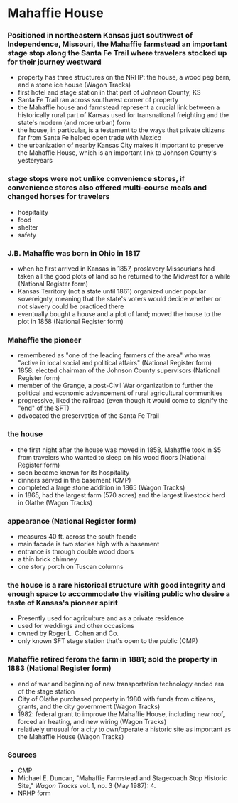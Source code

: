 # Mahaffie House

### Positioned in northeastern Kansas just southwest of Independence, Missouri, the Mahaffie farmstead an important stage stop along the Santa Fe Trail where travelers stocked up for their journey westward
- property has three structures on the NRHP: the house, a wood peg barn, and a stone ice house (Wagon Tracks)
- first hotel and stage station in that part of Johnson County, KS
- Santa Fe Trail ran across southwest corner of property
- the Mahaffie house and farmstead represent a crucial link between a historically rural part of Kansas used for transnational freighting and the state's modern (and more urban) form
- the house, in particular, is a testament to the ways that private citizens far from Santa Fe helped open trade with Mexico
- the urbanization of nearby Kansas City makes it important to preserve the Mahaffie House, which is an important link to Johnson County's yesteryears

### stage stops were not unlike convenience stores, if convenience stores also offered multi-course meals and changed horses for travelers
- hospitality
- food 
- shelter
- safety

### J.B. Mahaffie was born in Ohio in 1817
- when he first arrived in Kansas in 1857, proslavery Missourians had taken all the good plots of land so he returned to the Midwest for a while (National Register form)
- Kansas Territory (not a state until 1861) organized under popular sovereignty, meaning that the state's voters would decide whether or not slavery could be practiced there
- eventually bought a house and a plot of land; moved the house to the plot in 1858 (National Register form)

### Mahaffie the pioneer
- remembered as "one of the leading farmers of the area" who was "active in local social and political affairs" (National Register form)
- 1858: elected chairman of the Johnson County supervisors (National Register form)
- member of the Grange, a post-Civil War organization to further the political and economic advancement of rural agricultural communities
- progressive, liked the railroad (even though it would come to signify the "end" of the SFT)
- advocated the preservation of the Santa Fe Trail

### the house
- the first night after the house was moved in 1858, Mahaffie took in $5 from travelers who wanted to sleep on his wood floors (National Register form)
- soon became known for its hospitality
- dinners served in the basement (CMP)
- completed a large stone addition in 1865 (Wagon Tracks)
- in 1865, had the largest farm (570 acres) and the largest livestock herd in Olathe (Wagon Tracks)


### appearance (National Register form)
- measures 40 ft. across the south facade 
- main facade is two stories high with a basement
- entrance is through double wood doors
- a thin brick chimney
- one story porch on Tuscan columns

### the house is a rare historical structure with good integrity and enough space to accommodate the visiting public who desire a taste of Kansas's pioneer spirit
- Presently used for agriculture and as a private residence
- used for weddings and other occasions
- owned by Roger L. Cohen and Co.
- only known SFT stage station that's open to the public (CMP)

### Mahaffie retired ferom the farm in 1881; sold the property in 1883 (National Register form)
- end of war and beginning of new transportation technology ended era of the stage station
- City of Olathe purchased property in 1980 with funds from citizens, grants, and the city government (Wagon Tracks)
- 1982: federal grant to improve the Mahaffie House, including new roof, forced air heating, and new wiring (Wagon Tracks)
- relatively unusual for a city to own/operate a historic site as important as the Mahaffie House (Wagon Tracks)

### Sources
- CMP
- Michael E. Duncan, "Mahaffie Farmstead and Stagecoach Stop Historic Site," _Wagon Tracks_ vol. 1, no. 3 (May 1987): 4.
- NRHP form
